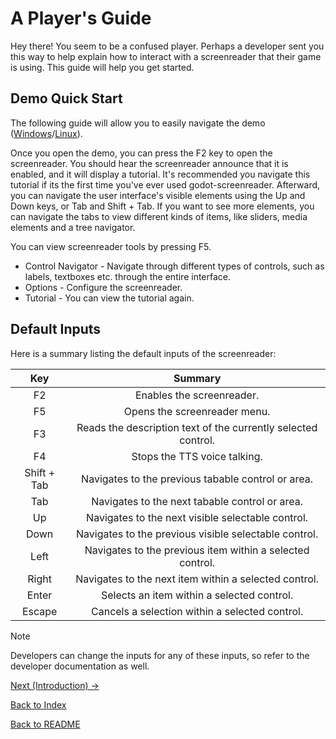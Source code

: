 # A Player's Guide

Hey there! You seem to be a confused player. Perhaps a developer sent you this way to help explain how to interact with a screenreader that their game is using. This guide will help you get started.

## Demo Quick Start

The following guide will allow you to easily navigate the demo ([Windows](https://github.com/badgernested/godot-screenreader/raw/refs/heads/main/exports/windows/demo.zip)/[Linux](https://github.com/badgernested/godot-screenreader/raw/refs/heads/main/exports/linux/demo.tar.gz)).

Once you open the demo, you can press the F2 key to open the screenreader. You should hear the screenreader announce that it is enabled, and it will display a tutorial. It's recommended you navigate this tutorial if its the first time you've ever used godot-screenreader. Afterward, you can navigate the user interface's visible elements using the Up and Down keys, or Tab and Shift + Tab. If you want to see more elements, you can navigate the tabs to view different kinds of items, like sliders, media elements and a tree navigator.

You can view screenreader tools by pressing F5. 
- Control Navigator - Navigate through different types of controls, such as labels, textboxes etc. through the entire interface.
- Options - Configure the screenreader.
- Tutorial - You can view the tutorial again.

## Default Inputs

Here is a summary listing the default inputs of the screenreader:

| Key          | Summary  |
|:-------------:|:-------------:|
| F2 | Enables the screenreader. |
| F5 | Opens the screenreader menu. |
| F3 | Reads the description text of the currently selected control. |
| F4 | Stops the TTS voice talking. |
| Shift + Tab | Navigates to the previous tabable control or area. |
| Tab | Navigates to the next tabable control or area. |
| Up | Navigates to the next visible selectable control. |
| Down | Navigates to the previous visible selectable control. |
| Left | Navigates to the previous item within a selected control. |
| Right | Navigates to the next item within a selected control. |
| Enter | Selects an item within a selected control. |
| Escape | Cancels a selection within a selected control. |

> [!NOTE]  
> Developers can change the inputs for any of these inputs, so refer to the developer documentation as well.

[Next (Introduction) ->](intro.md)

[Back to Index](index.md)

[Back to README](../../README.md)
